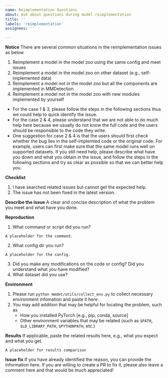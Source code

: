 ```yaml
---
name: Reimplementation Questions
about: Ask about questions during model reimplementation
title: ''
labels: 'reimplementation'
assignees: ''

---
```


**Notice**
There are several common situations in the reimplementation issues as below
1. Reimplement a model in the model zoo using the same config and meet issues
2. Reimplement a model in the model zoo on other dataset (e.g., self-implemented data)
3. Reimplement a model not in the model zoo but all the components are implemented in MMDetection
4. Reimplement a model not in the model zoo with new modules implemented by yourself

- For the case 1 & 3, please follow the steps in the following sections thus we could help to quick identify the issue.
- For the case 2 & 4, please understand that we are not able to do much help here because we usually do not know the full code and the users should be responsible to the code they write.
- One suggestion for case 2 & 4 is that the users should first check whether the bug lies in the self-implemted code or the original code. For example, users can first make sure that the same model runs well on supported datasets. If you still need help, please describe what have you down and what you obtain in the issue, and follow the steps in the following sections and try as clear as possible so that we can better help you.

**Checklist**
1. I have searched related issues but cannot get the expected help.
2. The issue has not been fixed in the latest version.

**Describe the issue**
A clear and concise description of what the problem you meet and what have you done.

**Reproduction**
1. What command or script did you run?
```
A placeholder for the command.
```
2. What config dir you run?
```
A placeholder for the config.
```
3. Did you make any modifications on the code or config? Did you understand what you have modified?
4. What dataset did you use?

**Environment**

1. Please run `python mmdet/utils/collect_env.py` to collect necessary environment infomation and paste it here.
2. You may add addition that may be helpful for locating the problem, such as
    - How you installed PyTorch [e.g., pip, conda, source]
    - Other environment variables that may be related (such as `$PATH`, `$LD_LIBRARY_PATH`, `$PYTHONPATH`, etc.)

**Results**
If applicable, paste the related results here, e.g., what you expect and what you get.
```
A placeholder for results comparison
```

**Issue fix**
If you have already identified the reason, you can provide the information here. If you are willing to create a PR to fix it, please also leave a comment here and that would be much appreciated!
